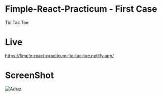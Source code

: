 # Fimple-React-Practicum - First Case

Tic Tac Toe

# Live

https://fimple-react-practicum-tic-tac-toe.netlify.app/

# ScreenShot

![Adsız](https://user-images.githubusercontent.com/104764065/184477190-8a1020d8-ba8b-4a15-a31c-171deff5ddc4.png)

